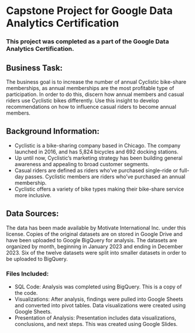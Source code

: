 # Capstone Project for Google Data Analytics Certification 

### This project was completed as a part of the Google Data Analytics Certification. 

## Business Task: 
The business goal is to increase the number of annual Cyclistic bike-share memberships, as annual memberships are the most profitable type of participation. In order to do this, discern how annual members and casual riders use Cyclistic bikes differently. Use this insight to develop recommendations on how to influence casual riders to become annual members. 
## Background Information:
- Cyclistic is a bike-sharing company based in Chicago. The company launched in 2016, and has 5,824 bicycles and 692 docking stations.
- Up until now, Cyclistic’s marketing strategy has been building general awareness and appealing to broad customer segments.
- Casual riders are defined as riders who’ve purchased single-ride or full-day passes. Cyclistic members are riders who’ve purchased an annual membership.
- Cyclistic offers a variety of bike types making their bike-share service more inclusive. 

## Data Sources: 
The data has been made available by Motivate International Inc. under this license. Copies of the original datasets are on stored in Google Drive and have been uploaded to Google BigQuery for analysis. The datasets are organized by month, beginning in January 2023 and ending in December 2023. Six of the twelve datasets were split into smaller datasets in order to be uploaded to BigQuery.

### Files Included:
- SQL Code: Analysis was completed using BigQuery. This is a copy of the code.
- Visualizations: After analysis, findings were pulled into Google Sheets and converted into pivot tables. Data visualizations were created using Google Sheets.
- Presentation of Analysis: Presentation includes data visualizations, conclusions, and next steps. This was created using Google Slides.



